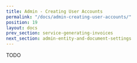 ```yaml
---
title: Admin - Creating User Accounts
permalink: "/docs/admin-creating-user-accounts/"
position: 19
layout: docs
prev_section: service-generating-invoices
next_section: admin-entity-and-document-settings
---
```


TODO
